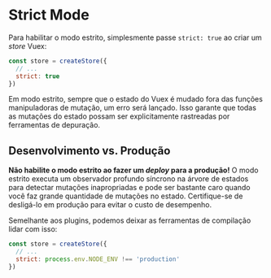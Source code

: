 # Strict Mode

Para habilitar o modo estrito, simplesmente passe `strict: true` ao criar um _store_ Vuex:

```js
const store = createStore({
  // ...
  strict: true
})
```

Em modo estrito, sempre que o estado do Vuex é mudado fora das funções manipuladoras de mutação, um erro será lançado. Isso garante que todas as mutações do estado possam ser explicitamente rastreadas por ferramentas de depuração.

## Desenvolvimento vs. Produção

**Não habilite o modo estrito ao fazer um _deploy_ para a produção!** O modo estrito executa um observador profundo síncrono na árvore de estados para detectar mutações inapropriadas e pode ser bastante caro quando você faz grande quantidade de mutações no estado. Certifique-se de desligá-lo em produção para evitar o custo de desempenho.

Semelhante aos plugins, podemos deixar as ferramentas de compilação lidar com isso:

```js
const store = createStore({
  // ...
  strict: process.env.NODE_ENV !== 'production'
})
```

